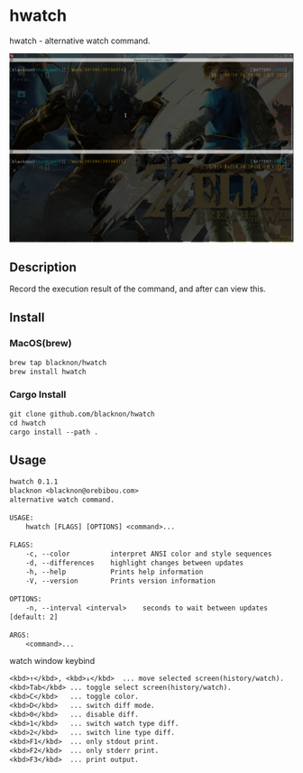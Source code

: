 hwatch
====

hwatch - alternative watch command.

<p align="center">
<img src="./tty.gif" />
</p>

## Description

Record the execution result of the command, and after can view this.

## Install

### MacOS(brew)

    brew tap blacknon/hwatch
    brew install hwatch

### Cargo Install

    git clone github.com/blacknon/hwatch
    cd hwatch
    cargo install --path .

## Usage

    hwatch 0.1.1
    blacknon <blacknon@orebibou.com>
    alternative watch command.

    USAGE:
        hwatch [FLAGS] [OPTIONS] <command>...

    FLAGS:
        -c, --color          interpret ANSI color and style sequences
        -d, --differences    highlight changes between updates
        -h, --help           Prints help information
        -V, --version        Prints version information

    OPTIONS:
        -n, --interval <interval>    seconds to wait between updates [default: 2]

    ARGS:
        <command>...

watch window keybind

    <kbd>↑</kbd>, <kbd>↓</kbd>  ... move selected screen(history/watch).
    <kbd>Tab</kbd> ... toggle select screen(history/watch).
    <kbd>C</kbd>   ... toggle color.
    <kbd>D</kbd>   ... switch diff mode.
    <kbd>0</kbd>   ... disable diff.
    <kbd>1</kbd>   ... switch watch type diff.
    <kbd>2</kbd>   ... switch line type diff.
    <kbd>F1</kbd>  ... only stdout print.
    <kbd>F2</kbd>  ... only stderr print.
    <kbd>F3</kbd>  ... print output.
